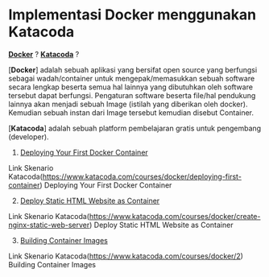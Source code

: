 
# Implementasi Docker menggunakan Katacoda

[**Docker**](https://www.docker.com/) ? [**Katacoda**]( https://www.katacoda.com/) ?

[**Docker**] adalah sebuah aplikasi yang bersifat open source yang berfungsi sebagai wadah/container untuk mengepak/memasukkan sebuah software secara lengkap beserta semua hal lainnya yang dibutuhkan oleh software tersebut dapat berfungsi. Pengaturan software beserta file/hal pendukung lainnya akan menjadi sebuah Image (istilah yang diberikan oleh docker). Kemudian sebuah instan dari Image tersebut kemudian disebut Container.

[**Katacoda**] adalah sebuah platform pembelajaran gratis untuk pengembang (developer).

1. [Deploying Your First Docker Container](deploying-docker-container.md)

Link Skenario Katacoda(https://www.katacoda.com/courses/docker/deploying-first-container) Deploying Your First Docker Container

2. [Deploy Static HTML Website as Container](deploy-static-html.md)

Link Skenario Katacoda(https://www.katacoda.com/courses/docker/create-nginx-static-web-server) Deploy Static HTML Website as Container

3. [Building Container Images](build-container.md)

Link Skenario Katacoda(https://www.katacoda.com/courses/docker/2) Building Container Images 



